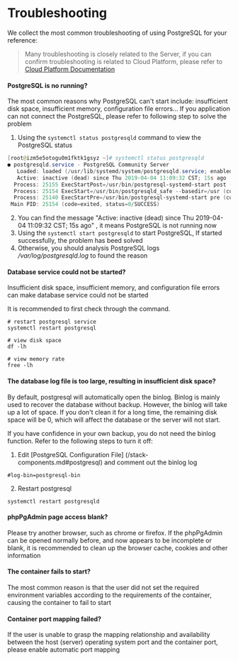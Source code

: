 # Troubleshooting

We collect the most common troubleshooting of using PostgreSQL for your reference:

> Many troubleshooting is closely related to the Server, if you can confirm troubleshooting is related to Cloud Platform, please refer to [Cloud Platform Documentation](https://support.websoft9.com/docs/faq/tech-instance.html)


#### PostgreSQL is no running?

The most common reasons why PostgreSQL can't start include: insufficient disk space, insufficient memory, configuration file errors... If you application can not connect the PostgreSQL, please refer to following step to solve the problem

1. Using the `systemctl status postgresqld` command to view the PostgreSQL status
```powershell
[root@izm5e5otogu0m1fktk1gsyz ~]# systemctl status postgresqld
● postgresqld.service - PostgreSQL Community Server
   Loaded: loaded (/usr/lib/systemd/system/postgresqld.service; enabled; vendor preset: disabled)
   Active: inactive (dead) since Thu 2019-04-04 11:09:32 CST; 15s ago
  Process: 25155 ExecStartPost=/usr/bin/postgresql-systemd-start post (code=exited, status=0/SUCCESS)
  Process: 25154 ExecStart=/usr/bin/postgresqld_safe --basedir=/usr (code=exited, status=0/SUCCESS)
  Process: 25140 ExecStartPre=/usr/bin/postgresql-systemd-start pre (code=exited, status=0/SUCCESS)
 Main PID: 25154 (code=exited, status=0/SUCCESS)

```

2. You can find the message "Active: inactive (dead) since Thu 2019-04-04 11:09:32 CST; 15s ago" , it means PostgreSQL is not running now
2. Using the `systemctl start postgresqld` to start PostgreSQL, If started successfully, the problem has beed solved
2. Otherwise, you should analysis PostgreSQL logs _/var/log/postgresqld.log_ to found the reason

#### Database service could not be started?

Insufficient disk space, insufficient memory, and configuration file errors can make database service could not be started  

It is recommended to first check through the command.

```shell
# restart postgresql service
systemctl restart postgresql

# view disk space
df -lh

# view memory rate
free -lh
```

#### The database log file is too large, resulting in insufficient disk space?

By default, postgresql will automatically open the binlog. Binlog is mainly used to recover the database without backup. However, the binlog will take up a lot of space. If you don't clean it for a long time, the remaining disk space will be 0, which will affect the database or the server will not start.

If you have confidence in your own backup, you do not need the binlog function. Refer to the following steps to turn it off:

1. Edit [PostgreSQL Configuration File] (/stack-components.md#postgresql) and comment out the binlog log   
```
#log-bin=postgresql-bin
```
2. Restart postgresql
```
systemctl restart postgresqld
```
#### phpPgAdmin page access blank?

Please try another browser, such as chrome or firefox. If the phpPgAdmin can be opened normally before, and now appears to be incomplete or blank, it is recommended to clean up the browser cache, cookies and other information

#### The container fails to start?

The most common reason is that the user did not set the required environment variables according to the requirements of the container, causing the container to fail to start

#### Container port mapping failed?

If the user is unable to grasp the mapping relationship and availability between the host (server) operating system port and the container port, please enable automatic port mapping